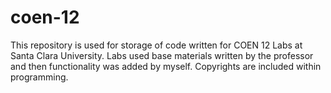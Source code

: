 # coen-12

This repository is used for storage of code written for COEN 12 Labs at Santa Clara University. Labs used base materials written by the professor and then functionality was added by myself. Copyrights are included within programming.
